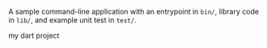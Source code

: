 
A sample command-line application with an entrypoint in `bin/`, library code
in `lib/`, and example unit test in `test/`.

my dart project































